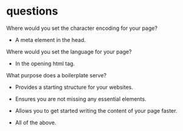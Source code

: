 # questions
Where would you set the character encoding for your page?

* A meta element in the head.


Where would you set the language for your page?

* In the opening html tag.

What purpose does a boilerplate serve?

* Provides a starting structure for your websites.

* Ensures you are not missing any essential elements.

* Allows you to get started writing the content of your page faster.

* All of the above.
